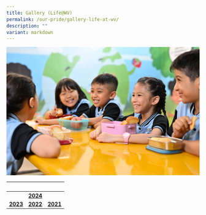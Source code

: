 ```yaml
---
title: Gallery (Life@WV)
permalink: /our-pride/gallery-life-at-wv/
description: ""
variant: markdown
---
```

![](/images/Gallery%20(Life@WV)/life_wv_cover.jpg)

|&nbsp;|&nbsp;|&nbsp;|
| :--------: | :--------: | :--------: |
||**[2024](/our-pride/gallery-life-at-wv/2024/2024-term-1)**||
|**[2023](/our-pride/gallery-life-at-wv/2023/)**| **[2022](/our-pride/gallery-life-at-wv/2022/)**|**[2021](/our-pride/gallery-life-at-wv/2021/)**|
